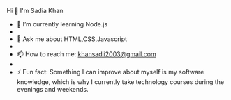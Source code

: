 Hi 👋 I'm Sadia Khan

- 🌱 I’m currently learning Node.js
- 
- 💬 Ask me about HTML,CSS,Javascript
- 
- 📫 How to reach me: khansadii2003@gmail.com
- 
- ⚡ Fun fact: Something I can improve about myself is my software knowledge, which is why I currently take technology courses during the evenings and weekends.
  
